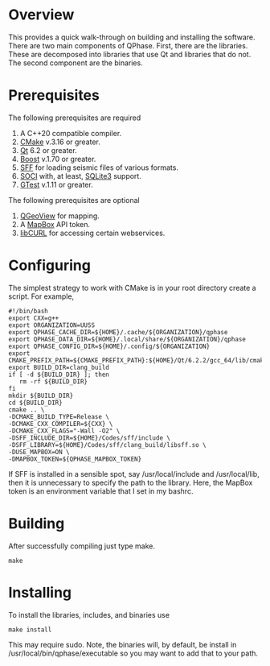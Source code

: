 # Overview

This provides a quick walk-through on building and installing the software.  There are two main components of QPhase.  First, there are the libraries.  These are decomposed into libraries that use Qt and libraries that do not.  The second component are the binaries.

# Prerequisites

The following prerequisites are required

   1. A C++20 compatible compiler.
   2. [CMake](cmake.org) v.3.16 or greater.
   3. [Qt](https://www.qt.io/) 6.2 or greater. 
   4. [Boost](boost.org) v.1.70 or greater.
   5. [SFF](https://github.com/uofuseismo/sff) for loading seismic files of various formats.
   6. [SOCI](http://soci.sourceforge.net/) with, at least, [SQLite3](https://www.sqlite.org/index.html) support.
   7. [GTest](https://github.com/google/googletest) v.1.11 or greater.

The following prerequisites are optional

   1. [QGeoView](https://github.com/AmonRaNet/QGeoView) for mapping.
   2. A [MapBox](https://www.mapbox.com/) API token.
   3. [libCURL](https://curl.se/libcurl/) for accessing certain webservices.

# Configuring

The simplest strategy to work with CMake is in your root directory create a script.  For example,

    #!/bin/bash
    export CXX=g++
    export ORGANIZATION=UUSS
    export QPHASE_CACHE_DIR=${HOME}/.cache/${ORGANIZATION}/qphase
    export QPHASE_DATA_DIR=${HOME}/.local/share/${ORGANIZATION}/qphase
    export QPHASE_CONFIG_DIR=${HOME}/.config/${ORGANIZATION}
    export CMAKE_PREFIX_PATH=${CMAKE_PREFIX_PATH}:${HOME}/Qt/6.2.2/gcc_64/lib/cmake
    export BUILD_DIR=clang_build
    if [ -d ${BUILD_DIR} ]; then
       rm -rf ${BUILD_DIR}
    fi
    mkdir ${BUILD_DIR}
    cd ${BUILD_DIR}
    cmake .. \
    -DCMAKE_BUILD_TYPE=Release \
    -DCMAKE_CXX_COMPILER=${CXX} \
    -DCMAKE_CXX_FLAGS="-Wall -O2" \
    -DSFF_INCLUDE_DIR=${HOME}/Codes/sff/include \
    -DSFF_LIBRARY=${HOME}/Codes/sff/clang_build/libsff.so \
    -DUSE_MAPBOX=ON \
    -DMAPBOX_TOKEN=${QPHASE_MAPBOX_TOKEN}

If SFF is installed in a sensible spot, say /usr/local/include and /usr/local/lib, then it is unnecessary to specify the path to the library.  Here, the MapBox token is an environment variable that I set in my bashrc.

# Building

After successfully compiling just type make.  

    make

# Installing

To install the libraries, includes, and binaries use

    make install

This may require sudo.  Note, the binaries will, by default, be install in /usr/local/bin/qphase/executable so you may want to add that to your path.



